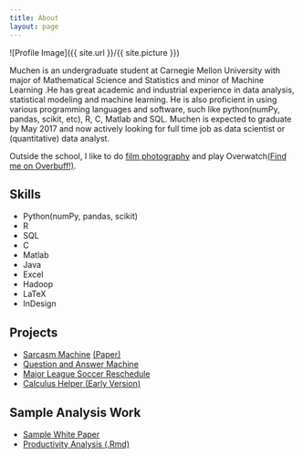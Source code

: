 ```yaml
---
title: About
layout: page
---
```

![Profile Image]({{ site.url }}/{{ site.picture }})

<p>
Muchen is an undergraduate student at Carnegie Mellon University with major of Mathematical Science and Statistics and minor of Machine Learning .He has great academic and industrial experience in data analysis, statistical modeling and machine learning. He is also proficient in using various programming languages and software, such like python(numPy, pandas, scikit, etc), R, C, Matlab and SQL.
Muchen is expected to graduate by May 2017 and now actively looking for full time job as data scientist or (quantitative) data analyst.
</p>

<p>
Outside the school, I like to do  <a href="https://www.flickr.com/photos/muchen_nb/">film photography</a> and play Overwatch<a href="https://www.overbuff.com/players/xbl/muchenz?mode=competitive">(Find me on Overbuff!)</a>.
</p>


<h2>Skills</h2>

<ul class="skill-list">
	<li>Python(numPy, pandas, scikit)</li>
	<li>R </li>
	<li>SQL </li>
	<li>C </li>
	<li>Matlab </li>
	<li>Java </li>
	<li>Excel </li>
	<li>Hadoop </li>
	<li>LaTeX</li>
	<li>InDesign</li>
</ul>

<h2>Projects</h2>

<ul>
	<li><a href="https://github.com/ricsonc/sarcasm_machine">Sarcasm Machine</a>  <a href="https://github.com/ricsoncheng/sarcasm_machine/blob/master/writeup.pdf">(Paper)</a></li>
	<li><a href="https://youtu.be/xTR0UbwScgg">Question and Answer Machine</a></li>
	<li><a href="https://van950105.github.io/assets/works/Group5_FinalProject.pdf">Major League Soccer Reschedule</a></li>
	<li><a href="https://youtu.be/9HAHiikM3z4">Calculus Helper (Early Version)</a></li>	
</ul>

<h2>Sample Analysis Work</h2>
<ul>
	<li><a href="https://van950105.github.io/assets/works/white_paper.pdf"> Sample White Paper </a></li>
	<li><a href="https://van950105.github.io/assets/works/final.pdf">Productivity Analysis  </a><a href="https://van950105.github.io/assets/works/final.Rmd">(.Rmd)</a> </li>
</ul>
